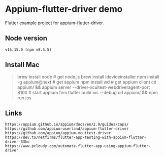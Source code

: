 # Appium-flutter-driver demo

Flutter example project for appium-flutter-driver.

## Node version
    v16.15.0 (npm v8.5.5)

## Install Mac
> brew install node      # get node.js
> brew install ideviceinstaller
> npm install -g appium@next  # get appium
> npm install wd         # get appium client
> cd appium/ && appium server --driver-xcuitest-webdriveragent-port 8100  # start appium
> fvm flutter build ios --debug
> cd appium/ && npm run ios


## Links
    https://appium.github.io/appium/docs/en/2.0/guides/caps/
    https://github.com/appium-userland/appium-flutter-driver
    https://github.com/appium/appium-xcuitest-driver
    https://dev.to/netfirms/flutter-app-testing-with-appium-flutter-driver-33ko
    https://www.pcloudy.com/automate-flutter-app-using-appium-flutter-driver